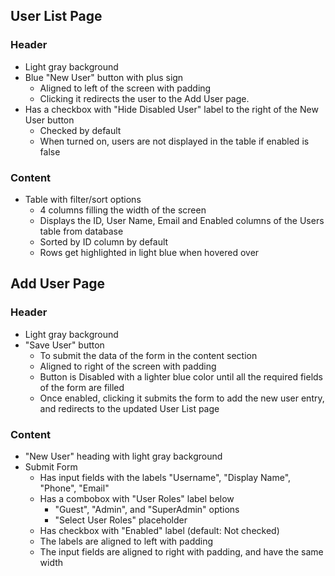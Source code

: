 ## User List Page


### Header
- Light gray background
- Blue "New User" button with plus sign
  - Aligned to left of the screen with padding
  - Clicking it redirects the user to the Add User page.
- Has a checkbox with "Hide Disabled User" label to the right of the New User button
  - Checked by default
  - When turned on, users are not displayed in the table if enabled is false

### Content
- Table with filter/sort options
  - 4 columns filling the width of the screen
  - Displays the ID, User Name, Email and Enabled columns of the Users table from database
  - Sorted by ID column by default
  - Rows get highlighted in light blue when hovered over

## Add User Page

### Header
- Light gray background
- "Save User" button
  - To submit the data of the form in the content section
  - Aligned to right of the screen with padding
  - Button is Disabled with a lighter blue color until all the required fields of the form are filled
  - Once enabled, clicking it submits the form to add the new user entry, and redirects to the updated User List page

### Content
- "New User" heading with light gray background
- Submit Form
  - Has input fields with the labels "Username", "Display Name", "Phone", "Email"
  - Has a combobox with "User Roles" label below
    - "Guest", "Admin", and "SuperAdmin" options
    - "Select User Roles" placeholder
  - Has checkbox with "Enabled" label (default: Not checked)
  - The labels are aligned to left with padding
  - The input fields are aligned to right with padding, and have the same width
